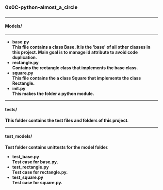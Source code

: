 <h3>0x0C-python-almost_a_circle<h3>
<hr>
<h4>Models/<h4>
<hr>
<ul>
<li>base.py<br>
This file contains a class Base. It is the 'base' of all other classes in this project. Main goal is to manage id attribute to avoid code duplication.
</li>
<li>rectangle.py<br>
Contains the rectangle class that implements the base class.
</li>
<li>square.py<br>
This file contains the a class Square that implements the class Rectangle.
</li>
<li> init.py<br>
This makes the folder a python module.
</li>
</ul>
<hr>
<h4>tests/<h4>
This folder contains the test files and folders of this project.
<hr>
<h4>test_models/<h4>
Test folder contains unittests for the model folder.
<br>
<ul>
<li>test_base.py<br>
Test case for base.py.
</li>
<li>
test_rectangle.py<br>
Test case for rectangle.py.
</li>
<li>
test_square.py<br>
Test case for square.py.
</li>
</ul>

